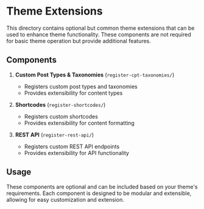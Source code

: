 # Theme Extensions

This directory contains optional but common theme extensions that can be used to enhance theme functionality. These components are not required for basic theme operation but provide additional features.

## Components

1. **Custom Post Types & Taxonomies** (`register-cpt-taxonomies/`)

   - Registers custom post types and taxonomies
   - Provides extensibility for content types

2. **Shortcodes** (`register-shortcodes/`)

   - Registers custom shortcodes
   - Provides extensibility for content formatting

3. **REST API** (`register-rest-api/`)
   - Registers custom REST API endpoints
   - Provides extensibility for API functionality

## Usage

These components are optional and can be included based on your theme's requirements. Each component is designed to be modular and extensible, allowing for easy customization and extension.
